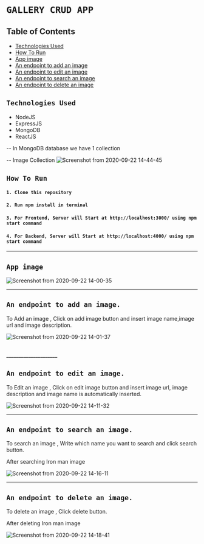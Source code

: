 # `GALLERY CRUD APP`

## Table of Contents

 - [Technologies Used](#technologies-used)
 - [How To Run](#how-to-run)
 - [App image](#App-image)
 - [An endpoint to add an image](#An-endpoint-to-add-an-image)
 - [An endpoint to edit an image](#An-endpoint-to-edit-an-image)
 - [An endpoint to search an image](#An-endpoint-to-search-an-image)
 - [An endpoint to delete an image](#An-endpoint-to-delete-an-image)


## `Technologies Used`

 - NodeJS
 - ExpressJS
 - MongoDB
 - ReactJS

 -- In MongoDB database we have 1 collection 

 -- Image Collection 
    ![Screenshot from 2020-09-22 14-44-45](https://user-images.githubusercontent.com/54509179/93864585-bfdd9600-fce2-11ea-98ae-4241bb4c67ca.png)
  


## `How To Run`

#### `1. Clone this repository`

#### `2. Run npm install in terminal`

#### `3. For Frontend, Server will Start at http://localhost:3000/ using npm start command` 

#### `4. For Backend, Server will Start at http://localhost:4000/ using npm start command` 

______________________

## `App image`
![Screenshot from 2020-09-22 14-00-35](https://user-images.githubusercontent.com/54509179/93860458-c406b500-fcdc-11ea-8c52-840c2c4a1334.png)
<br>
______________________

## `An endpoint to add an image.`

To Add an image , Click on add image button and insert image name,image  url and image description.<br>

![Screenshot from 2020-09-22 14-01-37](https://user-images.githubusercontent.com/54509179/93860737-252e8880-fcdd-11ea-956e-70cd58bfd7e2.png)


<br>
_____________________

## `An endpoint to edit an image.`

To Edit an image , Click on edit image button and insert image  url, image description and image name is automatically inserted.<br>

![Screenshot from 2020-09-22 14-11-32](https://user-images.githubusercontent.com/54509179/93861100-9cfcb300-fcdd-11ea-8ba9-4e52ce643a65.png)


____________________

## `An endpoint to search an image.`

To search an image , Write which name you want to search and click search button.<br>

After searching Iron man image

![Screenshot from 2020-09-22 14-16-11](https://user-images.githubusercontent.com/54509179/93861503-3e840480-fcde-11ea-8dc4-bc840af323c1.png)

_____________________________________________

## `An endpoint to delete an image.`

To delete an image , Click delete button.<br>

After deleting Iron man image

![Screenshot from 2020-09-22 14-18-41](https://user-images.githubusercontent.com/54509179/93861689-8dca3500-fcde-11ea-840b-975595be5eda.png)



